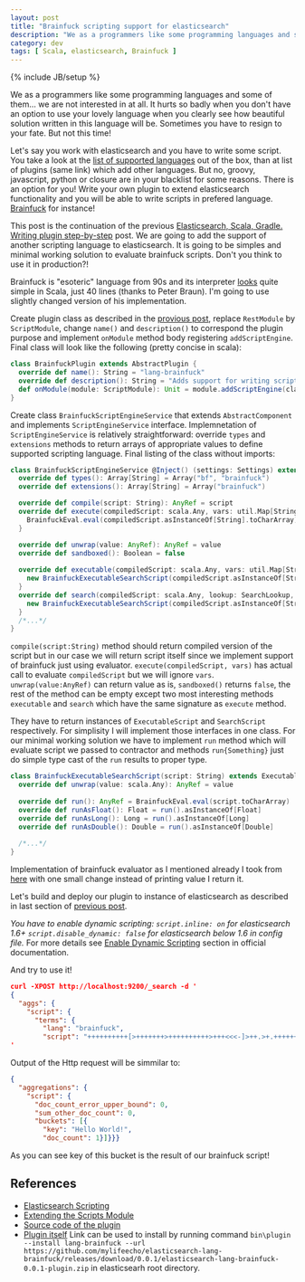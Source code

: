 ```yaml
---
layout: post
title: "Brainfuck scripting support for elasticsearch"
description: "We as a programmers like some programming languages and some of them... we are not interested in at all. It hurts so badly when you don't have an option to use your lovely language when you clearly see how beautiful solution written in this language will be. Sometimes you have to resign to your fate. But not this time!" 
category: dev
tags: [ Scala, elasticsearch, Brainfuck ]
---
```

{% include JB/setup %}

We as a programmers like some programming languages and some of them... we are not interested in at all. It hurts so badly when you don't have an option to use your lovely language when you clearly see how beautiful solution written in this language will be. Sometimes you have to resign to your fate. But not this time! 

Let's say you work with elasticsearch and you have to write some script. You take a look at the [list of supported languages][es-list-supported-lang] out of the box, than at list of plugins (same link) which add other languages. But no, groovy, javascript, python or closure are in your blacklist for some reasons. There is an option for you! Write your own plugin to extend elasticsearch functionality and you will be able to write scripts in prefered language. [Brainfuck][brainfuck] for instance!

This post is the continuation of the previous [Elasticsearch, Scala, Gradle. Writing plugin step-by-step][hw-plugin] post. We are going to add the support of another scripting language to elasticsearch. It is going to be simples and minimal working solution to evaluate brainfuck scripts. Don't you think to use it in production?!

Brainfuck is "esoteric" language from 90s and its interpreter [looks][brainfuck-int] quite simple in Scala, just 40 lines (thanks to Peter Braun). I'm going to use slightly changed version of his implementation.

Create plugin class as described in the [provious post][hw-plugin], replace `RestModule` by `ScriptModule`, change `name()` and `description()` to correspond the plugin purpose and implement `onModule` method body registering `addScriptEngine`. Final class will look like the following (pretty concise in scala):

```scala
class BrainfuckPlugin extends AbstractPlugin {
  override def name(): String = "lang-brainfuck"
  override def description(): String = "Adds support for writing scripts in Brainfuck"
  def onModule(module: ScriptModule): Unit = module.addScriptEngine(classOf[BrainfuckScriptEngineService])
}
```

Create class `BrainfuckScriptEngineService` that extends `AbstractComponent` and implements `ScriptEngineService` interface. Implemnetation of `ScriptEngineService` is relatively straightforward: override `types` and `extensions` methods to return arrays of appropriate values to define supported scripting language. Final listing of the class without imports:

```scala
class BrainfuckScriptEngineService @Inject() (settings: Settings) extends AbstractComponent(settings) with ScriptEngineService {
  override def types(): Array[String] = Array("bf", "brainfuck")
  override def extensions(): Array[String] = Array("brainfuck")

  override def compile(script: String): AnyRef = script
  override def execute(compiledScript: scala.Any, vars: util.Map[String, AnyRef]): AnyRef = {
    BrainfuckEval.eval(compiledScript.asInstanceOf[String].toCharArray)
  }

  override def unwrap(value: AnyRef): AnyRef = value
  override def sandboxed(): Boolean = false
  
  override def executable(compiledScript: scala.Any, vars: util.Map[String, AnyRef]): ExecutableScript = {
    new BrainfuckExecutableSearchScript(compiledScript.asInstanceOf[String])
  }
  override def search(compiledScript: scala.Any, lookup: SearchLookup, vars: util.Map[String, AnyRef]): SearchScript = {
    new BrainfuckExecutableSearchScript(compiledScript.asInstanceOf[String])
  }
  /*...*/
}
```

`compile(script:String)` method should return compiled version of the script but in our case we will return script itself since we implement support of brainfuck just using evaluator. 
`execute(compiledScript, vars)` has actual call to evaluate `compiledScript` but we will ignore `vars`.
`unwrap(value:AnyRef)` can return value as is, `sandboxed()` returns `false`, the rest of the method can be empty except 
two most interesting methods `executable` and `search` which have the same signature as `execute` method.

They have to return instances of `ExecutableScript` and `SearchScript` respectively. For simplisity I will implement those interfaces in one class. For our minimal working solution we have to implement `run` method which will evaluate script we passed to contractor and methods `run{Something}` just do simple type cast of the `run` results to proper type.

```scala
class BrainfuckExecutableSearchScript(script: String) extends ExecutableScript with SearchScript {
  override def unwrap(value: scala.Any): AnyRef = value
  
  override def run(): AnyRef = BrainfuckEval.eval(script.toCharArray)
  override def runAsFloat(): Float = run().asInstanceOf[Float]
  override def runAsLong(): Long = run().asInstanceOf[Long]
  override def runAsDouble(): Double = run().asInstanceOf[Double]
  
  /*...*/
}
```

Implementation of brainfuck evaluator as I mentioned already I took from [here][brainfuck-int] with one small change instead of printing value I return it.

Let's build and deploy our plugin to instance of elasticsearch as described in last section of [previous post][hw-plugin]. 

*You have to enable dynamic scripting: `script.inline: on` for elasticsearch 1.6+ `script.disable_dynamic: false` for elasticsearch below 1.6 in config file.* For more details see [Enable Dynamic Scripting][enable-scripting] section in official documentation.

And try to use it!

```json
curl -XPOST http://localhost:9200/_search -d '
{
  "aggs": {
    "script": {
      "terms": {
        "lang": "brainfuck",
        "script": "++++++++++[>+++++++>++++++++++>+++<<<-]>++.>+.+++++++..+++.>++.<<+++++++++++++++.>.+++.------.--------.>+."}}}}
'
```

Output of the Http request will be simmilar to:

```json
{
  "aggregations": {
    "script": {
      "doc_count_error_upper_bound": 0,
      "sum_other_doc_count": 0,
      "buckets": [{
        "key": "Hello World!",
        "doc_count": 1}]}}}
```

As you can see key of this bucket is the result of our brainfuck script!

## References

* [Elasticsearch Scripting][scripting-es]
* [Extending the Scripts Module][extending-scripts-module]
* [Source code of the plugin][plugin-src]
* [Plugin itself][plugin-zip] Link can be used to install by running command `bin\plugin --install lang-brainfuck --url https://github.com/mylifeecho/elasticsearch-lang-brainfuck/releases/download/0.0.1/elasticsearch-lang-brainfuck-0.0.1-plugin.zip` in elasticsearh root directory.

[hw-plugin]: http://mylifeecho.com/dev/elasticsearch-plugin-scala/
[brainfuck]: https://en.wikipedia.org/wiki/Brainfuck
[brainfuck-int]: http://peter-braun.org/2012/07/brainfuck-interpreter-in-40-lines-of-scala/
[es-list-supported-lang]: https://www.elastic.co/guide/en/elasticsearch/reference/1.7/modules-plugins.html#scripting
[scripting-es]: https://www.elastic.co/guide/en/elasticsearch/reference/current/modules-scripting.html
[extending-scripts-module]: https://www.elastic.co/blog/found-extending-the-scripting-module
[plugin-src]: https://github.com/mylifeecho/elasticsearch-lang-brainfuck
[enable-scripting]: https://www.elastic.co/guide/en/elasticsearch/reference/1.7/modules-scripting.html#enable-dynamic-scripting
[plugin-zip]: https://github.com/mylifeecho/elasticsearch-lang-brainfuck/releases/download/0.0.1/elasticsearch-lang-brainfuck-0.0.1-plugin.zip
